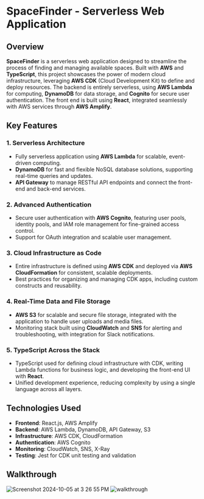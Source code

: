 # SpaceFinder - Serverless Web Application

## Overview

**SpaceFinder** is a serverless web application designed to streamline the process of finding and managing available spaces. Built with **AWS** and **TypeScript**, this project showcases the power of modern cloud infrastructure, leveraging **AWS CDK** (Cloud Development Kit) to define and deploy resources. The backend is entirely serverless, using **AWS Lambda** for computing, **DynamoDB** for data storage, and **Cognito** for secure user authentication. The front end is built using **React**, integrated seamlessly with AWS services through **AWS Amplify**.

## Key Features

### 1. **Serverless Architecture**
- Fully serverless application using **AWS Lambda** for scalable, event-driven computing.
- **DynamoDB** for fast and flexible NoSQL database solutions, supporting real-time queries and updates.
- **API Gateway** to manage RESTful API endpoints and connect the front-end and back-end services.

### 2. **Advanced Authentication**
- Secure user authentication with **AWS Cognito**, featuring user pools, identity pools, and IAM role management for fine-grained access control.
- Support for OAuth integration and scalable user management.

### 3. **Cloud Infrastructure as Code**
- Entire infrastructure is defined using **AWS CDK** and deployed via **AWS CloudFormation** for consistent, scalable deployments.
- Best practices for organizing and managing CDK apps, including custom constructs and reusability.

### 4. **Real-Time Data and File Storage**
- **AWS S3** for scalable and secure file storage, integrated with the application to handle user uploads and media files.
- Monitoring stack built using **CloudWatch** and **SNS** for alerting and troubleshooting, with integration for Slack notifications.

### 5. **TypeScript Across the Stack**
- TypeScript used for defining cloud infrastructure with CDK, writing Lambda functions for business logic, and developing the front-end UI with **React**.
- Unified development experience, reducing complexity by using a single language across all layers.

## Technologies Used

- **Frontend**: React.js, AWS Amplify
- **Backend**: AWS Lambda, DynamoDB, API Gateway, S3
- **Infrastructure**: AWS CDK, CloudFormation
- **Authentication**: AWS Cognito
- **Monitoring**: CloudWatch, SNS, X-Ray
- **Testing**: Jest for CDK unit testing and validation

## Walkthrough
![Screenshot 2024-10-05 at 3 26 55 PM](https://github.com/user-attachments/assets/88621ed2-b105-4d00-8602-4a20c05b8607)
![walkthrough](https://github.com/user-attachments/assets/59f3079e-cf9a-4554-941f-f8a846dca3fc)


